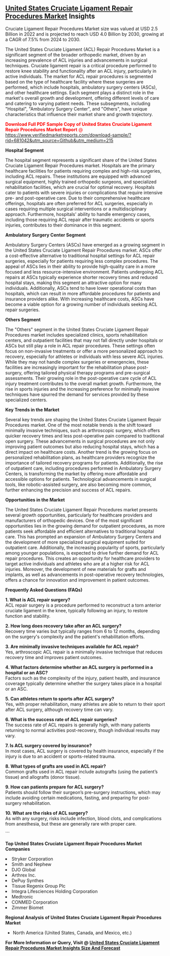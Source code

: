 <h2><a href="https://www.verifiedmarketreports.com/download-sample/?rid=681042&amp;utm_source=Github&amp;utm_medium=215" target="_blank">United States Cruciate Ligament Repair Procedures Market</a> Insights</h2><p>Cruciate Ligament Repair Procedures Market size was valued at USD 2.5 Billion in 2022 and is projected to reach USD 4.0 Billion by 2030, growing at a CAGR of 7.5% from 2024 to 2030.</p><p><p>The United States Cruciate Ligament (ACL) Repair Procedures Market is a significant segment of the broader orthopedic market, driven by an increasing prevalence of ACL injuries and advancements in surgical techniques. Cruciate ligament repair is a critical procedure performed to restore knee stability and functionality after an ACL injury, particularly in active individuals. The market for ACL repair procedures is segmented based on the type of healthcare facility where these surgeries are performed, which include hospitals, ambulatory surgery centers (ASCs), and other healthcare settings. Each segment plays a distinct role in the market's overall growth and development, offering different levels of care and catering to varying patient needs. These subsegments, including "Hospital", "Ambulatory Surgery Center", and "Others", have unique characteristics that influence their market share and growth trajectory. <p><span class=""><span style="color: #ff0000;"><strong>Download Full PDF Sample Copy of United States Cruciate Ligament Repair Procedures Market Report</strong> @ </span><a href="https://www.verifiedmarketreports.com/download-sample/?rid=681042&amp;utm_source=Github&amp;utm_medium=215" target="_blank">https://www.verifiedmarketreports.com/download-sample/?rid=681042&amp;utm_source=Github&amp;utm_medium=215</a></span></p></p><p><strong>Hospital Segment</strong></p><p>The hospital segment represents a significant share of the United States Cruciate Ligament Repair Procedures market. Hospitals are the primary healthcare facilities for patients requiring complex and high-risk surgeries, including ACL repairs. These institutions are equipped with advanced surgical equipment, highly trained orthopedic surgeons, and specialized rehabilitation facilities, which are crucial for optimal recovery. Hospitals cater to patients with severe injuries or complications that require intensive pre- and post-operative care. Due to their comprehensive healthcare offerings, hospitals are often preferred for ACL surgeries, especially in cases requiring multiple surgical interventions or a multidisciplinary approach. Furthermore, hospitals' ability to handle emergency cases, including those requiring ACL repair after traumatic accidents or sports injuries, contributes to their dominance in this segment.</p><p><strong>Ambulatory Surgery Center Segment</strong></p><p>Ambulatory Surgery Centers (ASCs) have emerged as a growing segment in the United States Cruciate Ligament Repair Procedures market. ASCs offer a cost-effective alternative to traditional hospital settings for ACL repair surgeries, especially for patients requiring less complex procedures. The appeal of ASCs lies in their ability to provide high-quality care in a more focused and less resource-intensive environment. Patients undergoing ACL repairs at ASCs typically experience shorter recovery times and reduced hospital stays, making this segment an attractive option for many individuals. Additionally, ASCs tend to have lower operational costs than hospitals, which can result in more affordable procedures for patients and insurance providers alike. With increasing healthcare costs, ASCs have become a viable option for a growing number of individuals seeking ACL repair surgeries.</p><p><strong>Others Segment</strong></p><p>The "Others" segment in the United States Cruciate Ligament Repair Procedures market includes specialized clinics, sports rehabilitation centers, and outpatient facilities that may not fall directly under hospitals or ASCs but still play a role in ACL repair procedures. These settings often focus on non-invasive treatments or offer a more personalized approach to recovery, especially for athletes or individuals with less severe ACL injuries. While they may not handle complex surgeries or emergencies, these facilities are increasingly important for the rehabilitation phase post-surgery, offering tailored physical therapy programs and pre-surgical assessments. Their growing role in the post-operative care cycle of ACL injury treatment contributes to the overall market growth. Furthermore, the rise in sports injuries and the increasing preference for minimally invasive techniques have spurred the demand for services provided by these specialized centers.</p><p><strong>Key Trends in the Market</strong></p><p>Several key trends are shaping the United States Cruciate Ligament Repair Procedures market. One of the most notable trends is the shift toward minimally invasive techniques, such as arthroscopic surgery, which offers quicker recovery times and less post-operative pain compared to traditional open surgery. These advancements in surgical procedures are not only improving patient outcomes but also reducing hospital stays, which has a direct impact on healthcare costs. Another trend is the growing focus on personalized rehabilitation plans, as healthcare providers recognize the importance of tailored recovery programs for patients. Additionally, the rise of outpatient care, including procedures performed in Ambulatory Surgery Centers, is transforming the market by offering more affordable and accessible options for patients. Technological advancements in surgical tools, like robotic-assisted surgery, are also becoming more common, further enhancing the precision and success of ACL repairs.</p><p><strong>Opportunities in the Market</strong></p><p>The United States Cruciate Ligament Repair Procedures market presents several growth opportunities, particularly for healthcare providers and manufacturers of orthopedic devices. One of the most significant opportunities lies in the growing demand for outpatient procedures, as more patients seek affordable and efficient alternatives to traditional hospital care. This has prompted an expansion of Ambulatory Surgery Centers and the development of more specialized surgical equipment suited for outpatient care. Additionally, the increasing popularity of sports, particularly among younger populations, is expected to drive further demand for ACL repair procedures. This creates an opportunity for healthcare providers to target active individuals and athletes who are at a higher risk for ACL injuries. Moreover, the development of new materials for grafts and implants, as well as advancements in post-operative recovery technologies, offers a chance for innovation and improvement in patient outcomes.</p><p><strong>Frequently Asked Questions (FAQs)</strong></p><p><strong>1. What is ACL repair surgery?</strong><br>ACL repair surgery is a procedure performed to reconstruct a torn anterior cruciate ligament in the knee, typically following an injury, to restore function and stability.</p><p><strong>2. How long does recovery take after an ACL surgery?</strong><br>Recovery time varies but typically ranges from 6 to 12 months, depending on the surgery's complexity and the patient's rehabilitation efforts.</p><p><strong>3. Are minimally invasive techniques available for ACL repair?</strong><br>Yes, arthroscopic ACL repair is a minimally invasive technique that reduces recovery time and improves patient outcomes.</p><p><strong>4. What factors determine whether an ACL surgery is performed in a hospital or an ASC?</strong><br>Factors such as the complexity of the injury, patient health, and insurance coverage typically determine whether the surgery takes place in a hospital or an ASC.</p><p><strong>5. Can athletes return to sports after ACL surgery?</strong><br>Yes, with proper rehabilitation, many athletes are able to return to their sport after ACL surgery, although recovery time can vary.</p><p><strong>6. What is the success rate of ACL repair surgeries?</strong><br>The success rate of ACL repairs is generally high, with many patients returning to normal activities post-recovery, though individual results may vary.</p><p><strong>7. Is ACL surgery covered by insurance?</strong><br>In most cases, ACL surgery is covered by health insurance, especially if the injury is due to an accident or sports-related trauma.</p><p><strong>8. What types of grafts are used in ACL repair?</strong><br>Common grafts used in ACL repair include autografts (using the patient’s tissue) and allografts (donor tissue).</p><p><strong>9. How can patients prepare for ACL surgery?</strong><br>Patients should follow their surgeon’s pre-surgery instructions, which may include avoiding certain medications, fasting, and preparing for post-surgery rehabilitation.</p><p><strong>10. What are the risks of ACL surgery?</strong><br>As with any surgery, risks include infection, blood clots, and complications from anesthesia, but these are generally rare with proper care.</p>```</p><p><strong>Top United States Cruciate Ligament Repair Procedures Market Companies</strong></p><div data-test-id=""><p><li>Stryker Corporation</li><li> Smith and Nephew</li><li> DJO Global</li><li> Arthrex Inc.</li><li> DePuy Synthes</li><li> Tissue Regenix Group Plc</li><li> Integra Lifesciences Holding Corporation</li><li> Medtronic</li><li> CONMED Corporation</li><li> Zimmer Biomet</li></p><div><strong>Regional Analysis of&nbsp;United States Cruciate Ligament Repair Procedures Market</strong></div><ul><li dir="ltr"><p dir="ltr">North America&nbsp;(United States, Canada, and Mexico, etc.)</p></li></ul><p><strong>For More Information or Query, Visit @&nbsp;</strong><strong><a href="https://www.verifiedmarketreports.com/product/cruciate-ligament-repair-procedures-market/?utm_source=Github&amp;utm_medium=215" target="_blank">United States Cruciate Ligament Repair Procedures Market Insights Size And Forecast</a></strong></p></div>
